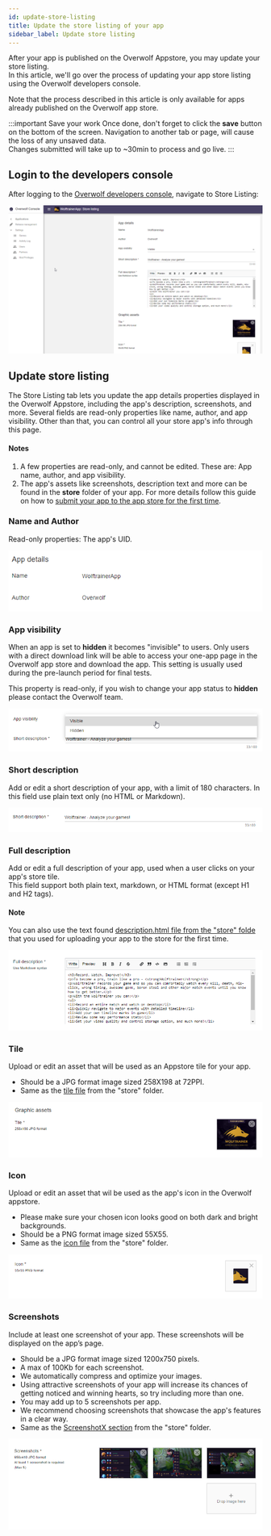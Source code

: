```yaml
---
id: update-store-listing
title: Update the store listing of your app
sidebar_label: Update store listing
---
```


After your app is published on the Overwolf Appstore, you may update your store listing.  
In this article, we'll go over the process of updating your app store listing using the Overwolf developers console.

Note that the process described in this article is only available for apps already published on the Overwolf app store.

:::important Save your work
Once done, don't forget to click the **save** button on the bottom of the screen. Navigation to another tab or page, will cause the loss of any unsaved data.  
Changes submitted will take up to ~30min to process and go live.
:::

## Login to the developers console

After logging to the [Overwolf developers console](#https://console.overwolf.com/), navigate to Store Listing:

![login](../assets/dev-console/update-store/login.png)

## Update store listing

The Store Listing tab lets you update the app details properties displayed in the Overwolf Appstore, including the app's description, screenshots, and more.
Several fields are read-only properties like name, author, and app visibility. Other than that, you can control all your store app's info through this page.

#### Notes
1. A few properties are read-only, and cannot be edited. These are: App name, author, and app visibility. 
2. The app's assets like screenshots, description text and more can be found in the **store** folder of your app. For more details follow this guide on how to [submit your app to the app store for the first time](https://overwolf.github.io/docs/start/submit-your-app-to-the-store#the-store-folder-should-contain).

### Name and Author

Read-only properties: The app's UID.

![name-author](../assets/dev-console/update-store/name-author.png)

### App visibility

When an app is set to **hidden** it becomes "invisible" to users. Only users with a direct download link will be able to access your one-app page in the Overwolf app store and download the app. This setting is usually used during the pre-launch period for final tests.

This property is read-only, if you wish to change your app status to **hidden** please contact the Overwolf team.

![visibility](../assets/dev-console/update-store/hidden.png)

### Short description

Add or edit a short description of your app, with a limit of 180 characters. In this field use plain text only (no HTML or Markdown).

![short-desc](../assets/dev-console/update-store/short-desc.png)

### Full description

Add or edit a full description of your app, used when a user clicks on your app's store tile.  
This field support both plain text, markdown, or HTML format (except H1 and H2 tags).

#### Note
You can also use the text found [description.html file from the "store" folde](../start/submit-your-app-to-the-store#4-descriptionhtml) that you used for uploading your app to the store for the first time.

![full-desc](../assets/dev-console/update-store/full-desc.png)

### Tile

Upload or edit an asset that will be used as an Appstore tile for your app.  
* Should be a JPG format image sized 258X198 at 72PPI.
* Same as the [tile file](../start/submit-your-app-to-the-store#1-tilejpg) from the "store" folder.

![tile](../assets/dev-console/update-store/tile.png)

### Icon 

Upload or edit an asset that wil be used as the app's icon in the Overwolf appstore.  
* Please make sure your chosen icon looks good on both dark and bright backgrounds.
* Should be a PNG format image sized 55X55.
* Same as the [icon file](../start/submit-your-app-to-the-store#2-iconpng) from the "store" folder.

![icon](../assets/dev-console/update-store/icon.png)

### Screenshots 

Include at least one screenshot of your app. These screenshots will be displayed on the app’s page. 
* Should be a JPG format image sized 1200x750 pixels.
* A max of 100Kb for each screenshot.
* We automatically compress and optimize your images.  
* Using attractive screenshots of your app will increase its chances of getting noticed and winning hearts, so try including more than one.
* You may add up to 5 screenshots per app. 
* We recommend choosing screenshots that showcase the app's features in a clear way. 
* Same as the [ScreenshotX section](../start/submit-your-app-to-the-store#3-screenshotxjpg) from the "store" folder.

![screenshots](../assets/dev-console/update-store/screenshots.png)
